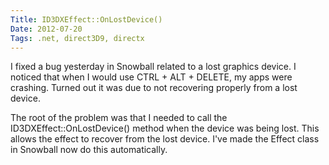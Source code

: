```yaml
---
Title: ID3DXEffect::OnLostDevice()
Date: 2012-07-20
Tags: .net, direct3D9, directx
---
```


I fixed a bug yesterday in Snowball related to a lost graphics device. I noticed that when I would use CTRL + ALT + DELETE, my apps were crashing. Turned out it was due to not recovering properly from a lost device.

The root of the problem was that I needed to call the ID3DXEffect::OnLostDevice() method when the device was being lost. This allows the effect to recover from the lost device. I've made the Effect class in Snowball now do this automatically.
